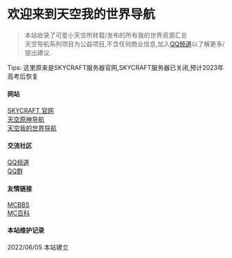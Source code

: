 # 欢迎来到天空我的世界导航

> 本站收录了可爱小天空所转载/发布的所有我的世界资源汇总  
> 天空导航系列项目为公益项目,不含任何商业信息,加入[QQ频道](http://pd.skycraft.cn/)以了解更多/提出建议.  

Tips: 这里原来是SKYCRAFT服务器官网,SKYCRAFT服务器已关闭,预计2023年高考后恢复

<!-- tabs:start -->
#### **网站**
[SKYCRAFT 官网](http://skycraft.cn/)  
[天空原神导航](http://ys.skycraft.cn/)  
[天空我的世界导航](http://mc.skycraft.cn/)  
#### **交流社区**
[QQ频道](http://pd.skycraft.cn/)  
[QQ群](https://jq.qq.com/?_wv=1027&k=7HArwGuv)  
#### **友情链接**
[MCBBS](http://www.mcbbs.net/)  
[MC百科](http://mcmod.cn/)  
#### **本站维护记录**
2022/06/05 本站建立  
<!-- tabs:end -->
